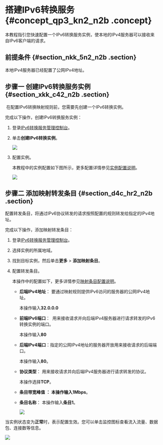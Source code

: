 # 搭建IPv6转换服务 {#concept_qp3_kn2_n2b .concept}

本教程指引您快速配置一个IPv6转换服务实例，使本地的IPv4服务器可以接收来自IPv6客户端的请求。

## 前提条件 {#section_nkk_5n2_n2b .section}

本地IPv4服务器已经配置了公网IPv4地址。

## 步骤一 创建IPv6转换服务实例 {#section_xkk_c42_n2b .section}

 在配置IPv6转换映射规则前，您需要先创建一个IPv6转换实例。

完成以下操作，创建IPv6转换服务实例：

1.  登录[IPv6转换服务管理控制台](https://ipv6trans.console.aliyun.com/instances/cn-hangzhou)。
2.  单击**创建IPv6转换实例**。

    ![](http://static-aliyun-doc.oss-cn-hangzhou.aliyuncs.com/assets/img/16069/7291_zh-CN.png)

3.  配置实例。

    本教程中的实例配置如下图所示，更多配置详情参见[实例配置说明](../../../../cn.zh-CN/用户指南/创建IPv6转换服务实例.md#table_p4m_2lq_m2b)。

    ![](http://static-aliyun-doc.oss-cn-hangzhou.aliyuncs.com/assets/img/16069/7292_zh-CN.png)


## 步骤二 添加映射转发条目 {#section_d4c_hr2_n2b .section}

配置转发条目，将通过IPv6协议转发的请求按照配置的规则转发给指定的IPv4地址。

完成以下操作，添加映射转发条目：

1.  登录[IPv6转换服务管理控制台](https://ipv6trans.console.aliyun.com/instances/cn-hangzhou)。
2.  选择实例的所属地域。
3.  找到目标实例，然后单击**更多** \> **添加映射条目**。
4.  配置转发条目。

    本操作中的配置如下，更多详情参见[映射条目配置说明](../../../../cn.zh-CN/用户指南/添加映射条目.md#table_pml_5cd_n2b)。

    -   **后端IPv4地址**： 要通过映射规则提供IPv6访问的服务器的公网IPv4地址。

        本操作输入**32.0.0.0**

    -   **前端IPv6端口**：  用来接收请求并向后端IPv4服务器进行请求转发的IPv6转换实例的端口。

        本操作输入**80**

    -   **后端IPv4端口**：指定的公网IPv4地址的服务器开放用来接收请求的后端端口。

        本操作输入**80**。

    -   **协议类型**： 用来接收请求并向后端IPv4服务器进行请求转发的协议。

        本操作选择**TCP**。

    -   **条目带宽峰值 **： 本操作输入**1Mbps**。

    -   **条目名称**： 本操作输入**条目1**。

        ![](http://static-aliyun-doc.oss-cn-hangzhou.aliyuncs.com/assets/img/16069/7294_zh-CN.png)


当实例状态变为**正常**时，表示配置生效。您可以单击监控图标查看流入流量、数据包、连接数等信息。

![](http://static-aliyun-doc.oss-cn-hangzhou.aliyuncs.com/assets/img/16069/7295_zh-CN.png)

